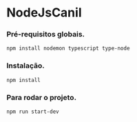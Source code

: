 # NodeJsCanil

### Pré-requisitos globais.
`npm install nodemon typescript type-node`

### Instalação.
`npm install`

### Para rodar o projeto.
`npm run start-dev`